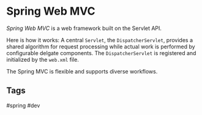 # Spring Web MVC 

*Spring Web MVC* is a web framework built on the Servlet API.  

Here is how it works:
A central `Servlet`, the `DispatcherServlet`, provides a shared algorithm for request processing while actual work is performed by configurable delgate components. The `DispatcherServlet` is registered and initialized by the `web.xml` file.  


The Spring MVC is flexible and supports diverse workflows.  

## Tags
#spring #dev
